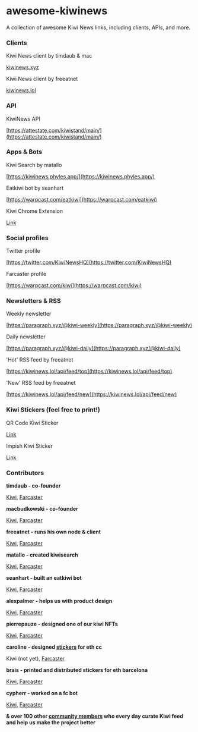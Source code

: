# awesome-kiwinews
A collection of awesome Kiwi News links, including clients, APIs, and more.

### Clients

Kiwi News client by timdaub & mac

[kiwinews.xyz](kiwinews.xyz)

Kiwi News client by freeatnet

[kiwinews.lol](https://kiwinews.lol/)

### API

KiwiNews API

[https://attestate.com/kiwistand/main/](https://attestate.com/kiwistand/main/)

### Apps & Bots

Kiwi Search by matallo

[https://kiwinews.phyles.app/](https://kiwinews.phyles.app/)

Eatkiwi bot by seanhart

[https://warpcast.com/eatkiwi](https://warpcast.com/eatkiwi)

Kiwi Chrome Extension

[Link](https://chrome.google.com/webstore/detail/kiwi-news-chrome-extensio/ifchjojjeocdanjhhmbihapfjokljllc)

### Social profiles

Twitter profile

[https://twitter.com/KiwiNewsHQ](https://twitter.com/KiwiNewsHQ)

Farcaster profile

[https://warpcast.com/kiwi](https://warpcast.com/kiwi)

### Newsletters & RSS

Weekly newsletter

[https://paragraph.xyz/@kiwi-weekly](https://paragraph.xyz/@kiwi-weekly)

Daily newsletter

[https://paragraph.xyz/@kiwi-daily](https://paragraph.xyz/@kiwi-daily)

'Hot' RSS feed by freeatnet

[https://kiwinews.lol/api/feed/top](https://kiwinews.lol/api/feed/top)

'New' RSS feed by freeatnet

[https://kiwinews.lol/api/feed/new](https://kiwinews.lol/api/feed/new)

### Kiwi Stickers (feel free to print!)

QR Code Kiwi Sticker

[Link](https://drive.google.com/file/d/1gqYk6IOkyox_ia3-EvoIdsejk7mDh0J-/view?usp=drive_link)

Impish Kiwi Sticker

[Link](https://drive.google.com/file/d/1ldAjyrLTT26GGvTJn14zB8NGube94Wyn/view?usp=drive_link)

### Contributors

**timdaub - co-founder**

[Kiwi](https://news.kiwistand.com/upvotes?address=0xee324c588ceF1BF1c1360883E4318834af66366d), [Farcaster](https://warpcast.com/timdaub.eth)



**macbudkowski - co-founder**

[Kiwi](https://news.kiwistand.com/upvotes?address=0x3e6c23CdAa52B1B6621dBb30c367d16ace21F760), [Farcaster](https://warpcast.com/macbudkowski)



**freeatnet - runs his own node & client**

[Kiwi](https://news.kiwistand.com/upvotes?address=0x7252921bD62996dE2fC352710AeA0295a4143218), [Farcaster](https://warpcast.com/freeatnet)



**matallo - created kiwisearch**

[Kiwi](https://news.kiwistand.com/upvotes?address=0xCf7ecA52dE76E72e562ADddb513CeF4c609f1fd2), [Farcaster](https://warpcast.com/matallo.eth)



**seanhart - built an eatkiwi bot**

[Kiwi](https://news.kiwistand.com/upvotes?address=0x38e8A52Ee60ea89A5b086cD0D3dA4108EFD4827E), [Farcaster](https://warpcast.com/seanhart.eth)



**alexpalmer - helps us with product design**

[Kiwi](https://news.kiwistand.com/upvotes?address=0x3601a913fD3466f30f5ABb978E484d1B37Ce995D), [Farcaster](https://warpcast.com/thatalexpalmer.eth)



**pierrepauze - designed one of our kiwi NFTs**

[Kiwi](https://news.kiwistand.com/upvotes?address=0xDc3BB7ebfFA056Fa67A6d3a5F1BCd96379b8B6D0), [Farcaster](https://warpcast.com/pierrepauze)



**caroline - designed [stickers](https://warpcast.com/see-dwyer/0xdcf600) for eth cc**

Kiwi (not yet), [Farcaster](https://warpcast.com/see-dwyer)



**brais - printed and distributed stickers for eth barcelona**

[Kiwi](https://news.kiwistand.com/upvotes?address=0x380604e85E772f51014636Aa72B107F163609DdE), [Farcaster](https://warpcast.com/chi)



**cypherr - worked on a fc bot**

[Kiwi](https://news.kiwistand.com/upvotes?address=0x0DF5Ba52e8C055950AaAf5fcFE829020e898ee60), [Farcaster](https://warpcast.com/ayushm.eth)



**& over 100 other [community members](https://news.kiwistand.com/community) who every day curate Kiwi feed and help us make the project better**


